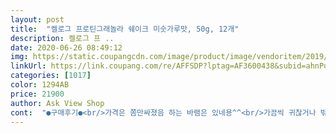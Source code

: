 ```yaml
---
layout: post 
title:  "켈로그 프로틴그래놀라 쉐이크 미숫가루맛, 50g, 12개" 
description: 켈로그 프 ..
date: 2020-06-26 08:49:12 
img: https://static.coupangcdn.com/image/product/image/vendoritem/2019/09/09/5197972774/1d1a314e-c651-4627-8b2c-106a0bbf7fec.jpg 
linkUrl: https://link.coupang.com/re/AFFSDP?lptag=AF3600438&subid=ahnPublicAsk&pageKey=274938910&itemId=868727128&vendorItemId=5197972774&traceid=V0-113-8cb1c4f80ef93377 
categories: [1017] 
color: 1294AB 
price: 21900 
author: Ask View Shop 
cont:  "●구매후기●<br/>가격은 쫌만싸졌음 하는 바램은 있네용^^<br/>가끔씩 귀찮거나 밖에서 끼니를 해결해야할 때 이렇게 먹어야겠어요.<br/><br/>그래서 선택한게 욘석^^<br/>그래서 이 쉐이크도 잘안섞이지 않을까 걱정아닌 걱정을 했는데 왠걸! 몇번 쉐킷하지도 않았는데 다섞였네요 괜한걱정 이었어요.<br/> 힘안듭니다ㅋ<br/>그리고 잘 안 녹고 가루 덩어리 질까봐 걱정했는데<br/>다ㄴ 회사 시리얼과 거의 똑같은 느낌.<br/><br/>당류가 약간 있긴한데 엄청난 관리 하는거 아니면 뭐<br/>덕분에 점심을 소식하네요ㅋ<br/>뚜껑 여니 안전씰이 또 있어서 위생적으로는 좋을거 같지만 뜯으니 깔끔히 안 뜯겨 입 대고 마시긴 찜찜해 전 컵에 따라 마셨어요<br/>많이 달지 않아도 단맛 좋아하는 제 입맛에도 고소해 맛나요<br/>맛은 미숫가루 맛에 시리얼이 씹혀요.<br/><br/>매일 쉐이크통에 타먹다가 이렇게 먹으니 세상편하네요.<br/><br/>미숫가루 등을 먹는 나에게는 신상품인<br/>미숫가루 즐겨먹는데 비율맞추고 설탕도 드가야먹을만하고.<br/>.<br/> 섞이는건 왜이리 버거운지.<br/>.<br/> 미숫가루 드셔보신분이라면 다알잖아요ㅠ<br/>바쁜아침이나 다이어트 하시는 분들 끼니로 강력추천!<br/>박스 그대로 로켓배송 받았습니다.<br/><br/>빠른배송 언제나 감사합니다 :)<br/>설명대로 해보니 잘 녹네요<br/>성분을 보니 미숫가루 맛이지만<br/>쉐이크에 다 부으면 연한맛에 가깝네요.<br/><br/>신랑이 회사 일찍가서 아침도 못챙겨먹고 점심시간에 헬스 후 점심식사하니 배고플꺼 같아 이거 주문해봤어요<br/>실제 미숫가루 성분이 53%과<br/>아이들 재활용으로 써야겠어요<br/>아직 먹은지 얼마 안되서 효과는 잘 모르겠어요<br/>아침 저녁대용으로 각종 단백질쉐이크나<br/>아침식사대용으로 딱이고 다이어트 하는데도 좋고<br/>영양정보를 보니 단백질 10g에 한끼 식사대용으로 좋아보여요.<br/><br/>예전에는 단백질쉐이크 3키로 5키로 통 사서 먹었던<br/>오래두고 드시진 마시고 섞고 바로드셔야 맛있어요.<br/><br/>오전에 타놓고 시간이없어 점심쯔음 먹으니 시리얼이 너무 눅눅해지고 가루도 음청 가라앉고 걸죽해지더라구요.<br/> 근데 그럼에도 맛은있네요ㅋ<br/>요즘 이렇게 일회용으로 된 단백질 상품이 많이 나오는듯.<br/><br/>우유나 물 타서 마심 되는데 옆면에 연한맛 중간맛 진한맛 눈금선이 있어 양 조절하기 편한거 같아요<br/>우유랑 섞여야 확실히 맛도있고 포만감도 있는듯합니당.<br/><br/>우유자체가 안맞아서 그런지 유당 뺀것도 그냥 꺼려져요.<br/><br/>우유타서 마시니 적당히 단맛에 고소하고 그래놀라가 잔뜩있어 한끼 먹으니 든든하고 좋으네요<br/>저는 모든 쉐이크는 아몬드브리즈에 타먹어요<br/>전 요녀석 점심에 하나먹음 저녁까진 배든든해요 아침에먹음 점심 생각이 없어져서 점심먹기가 버겁기까지.<br/>.<br/>ㅠ<br/>좀 비싼감이 있어 자주는 안 사먹어도 한번씩 주문해줘야겠네요<br/>추억이 떠오르며 세상 많이 편해지고 있구나 생각합니다.<br/><br/>켈로그 즐겨먹는 우리집인데 아침에 5분더자고싶을때도있고, 애기들 등원준비하랴, 워킹맘인지라 출근시간에 쫓기랴.<br/>.<br/> 초간단한 씨리얼임에도 불구하고 못챙겨먹을때가 많아요ㅠ<br/>통이 튼튼해서 버리기 아까워서 씻어서 말려놨습니다.<br/><br/>프로틴 그래놀라 쉐이크.<br/><br/>프로틴그래놀라 25%가 들어가 있네요.<br/><br/>하나는 우유랑, 하나는 물이랑 섞어보았는데 우유랑 타드세용ㅋㅋ<br/>후기에 초코맛으로 잘못왔다고 해서 은근 걱정했는데 다행이 미숫가루맛으로 제대로왔어요 신랑이 단걸 안 좋아해서 초코 말고 미숫가루맛으로 시켰는데 이것도 혹 너무 달면 어쩔까 걱정했는데 다행이 많이 달지 않아요<br/>" 
---
```

